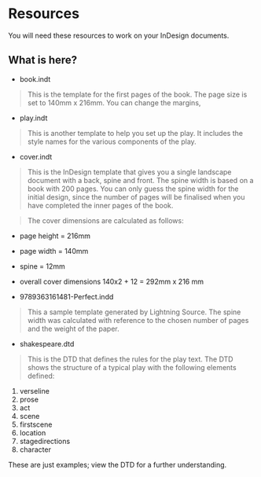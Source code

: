 # Resources
You will need these resources to work on your InDesign documents.

## What is here?

- book.indt
>This is the template for the first pages of the book. The page size is set to 140mm x 216mm. You can change the margins,
- play.indt
>This is another template to help you set up the play. It includes the style names for the various components of the play.

- cover.indt
> This is the InDesign template that gives you a single landscape document with a back, spine and front. The spine width is based on a book with 200 pages. You can only guess the spine width for the initial design, since the number of pages will be finalised when you have completed the inner pages of the book.

> The cover dimensions are calculated as follows:
- page height = 216mm
- page width = 140mm
- spine = 12mm
- overall cover dimensions 140x2 + 12 = 292mm x 216 mm

- 9789363161481-Perfect.indd
> This a sample template generated by Lightning Source. The spine width was calculated with reference to the chosen number of pages and the weight of the paper.

- shakespeare.dtd
>This is the DTD that defines the rules for the play text. The DTD shows the structure of a typical play with the following elements defined:

1. verseline
2. prose
3. act
4. scene
5. firstscene
6. location
7. stagedirections
8. character

These are just examples; view the DTD for a further understanding.

